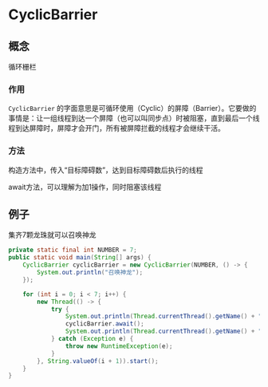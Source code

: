 # CyclicBarrier



## 概念

循环栅栏

### 作用

`CyclicBarrier` 的字面意思是可循环使用（Cyclic）的屏障（Barrier）。它要做的事情是：让一组线程到达一个屏障（也可以叫同步点）时被阻塞，直到最后一个线程到达屏障时，屏障才会开门，所有被屏障拦截的线程才会继续干活。



### 方法

构造方法中，传入“目标障碍数”，达到目标障碍数后执行的线程

await方法，可以理解为加1操作，同时阻塞该线程



## 例子

集齐7颗龙珠就可以召唤神龙

```java
private static final int NUMBER = 7;
public static void main(String[] args) {
    CyclicBarrier cyclicBarrier = new CyclicBarrier(NUMBER, () -> {
        System.out.println("召唤神龙");
    });

    for (int i = 0; i < 7; i++) {
        new Thread(() -> {
            try {
                System.out.println(Thread.currentThread().getName() + "星龙珠被收集到了");
                cyclicBarrier.await();
                System.out.println(Thread.currentThread().getName() + "星龙珠被使用完毕");
            } catch (Exception e) {
                throw new RuntimeException(e);
            }
        }, String.valueOf(i + 1)).start();
    }
}
```

